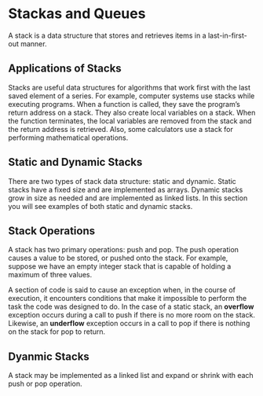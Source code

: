 # Stackas and Queues
A stack is a data structure that stores and retrieves items in a last-in-first-out
manner.

## Applications of Stacks
Stacks are useful data structures for algorithms that work first with the last saved element
of a series. For example, computer systems use stacks while executing programs. When a
function is called, they save the program’s return address on a stack. They also create local
variables on a stack. When the function terminates, the local variables are removed from
the stack and the return address is retrieved. Also, some calculators use a stack for
performing mathematical operations.

## Static and Dynamic Stacks
There are two types of stack data structure: static and dynamic. Static stacks have a fixed size
and are implemented as arrays. Dynamic stacks grow in size as needed and are implemented
as linked lists. In this section you will see examples of both static and dynamic stacks.

## Stack Operations
A stack has two primary operations: push and pop. The push operation causes a value to
be stored, or pushed onto the stack. For example, suppose we have an empty integer stack
that is capable of holding a maximum of three values.

A section of code is said to cause an exception when, in the course of execution, it encounters conditions that make it
impossible to perform the task the code was designed to do. In the case of a static stack,
an __overflow__ exception occurs during a call to push if there is no more room on the stack.
Likewise, an __underflow__ exception occurs in a call to pop if there is nothing on the stack
for pop to return.

## Dyanmic Stacks
A stack may be implemented as a linked list and expand or shrink with each
push or pop operation.